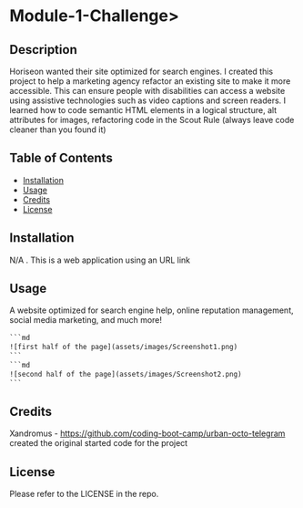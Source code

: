 # Module-1-Challenge>

## Description

Horiseon wanted their site optimized for search engines. I created this project to help a marketing agency refactor an existing site to make it more accessible. This can ensure people with disabilities can access a website using assistive technologies such as video captions and screen readers. I learned how to code semantic HTML elements in a logical structure, alt attributes for images, refactoring code in the Scout Rule (always leave code cleaner than you found it)

## Table of Contents

- [Installation](#installation)
- [Usage](#usage)
- [Credits](#credits)
- [License](#license)

## Installation

N/A . This is a web application using an URL link

## Usage

A website optimized for search engine help, online reputation management, social media marketing, and much more! 

    ```md
    ![first half of the page](assets/images/Screenshot1.png)
    ```
    ```md
    ![second half of the page](assets/images/Screenshot2.png)
    ```

## Credits

Xandromus - https://github.com/coding-boot-camp/urban-octo-telegram
created the original started code for the project

## License

Please refer to the LICENSE in the repo.

